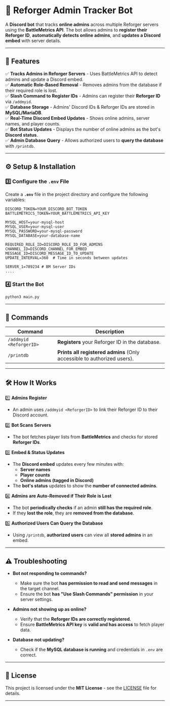 # 🚀 Reforger Admin Tracker Bot

A **Discord bot** that tracks **online admins** across multiple Reforger servers using the **BattleMetrics API**. The bot allows admins to **register their Reforger ID**, **automatically detects online admins**, and **updates a Discord embed** with server details.

---

## 🔧 Features
✅ **Tracks Admins in Reforger Servers** - Uses BattleMetrics API to detect admins and update a Discord embed.  
✅ **Automatic Role-Based Removal** - Removes admins from the database if their required role is lost.  
✅ **Slash Command to Register IDs** - Admins can register their **Reforger ID** via `/addmyid`.  
✅ **Database Storage** - Admins' Discord IDs & Reforger IDs are stored in **MySQL/MariaDB**.  
✅ **Real-Time Discord Embed Updates** - Shows online admins, server names, and player counts.  
✅ **Bot Status Updates** - Displays the number of online admins as the bot's **Discord status**.  
✅ **Admin Database Query** - Allows authorized users to **query the database** with `/printdb`.  

---

## ⚙️ Setup & Installation

### 3️⃣ Configure the `.env` File  
Create a **`.env`** file in the project directory and configure the following variables:

```
DISCORD_TOKEN=YOUR_DISCORD_BOT_TOKEN
BATTLEMETRICS_TOKEN=YOUR_BATTLEMETRICS_API_KEY

MYSQL_HOST=your-mysql-host
MYSQL_USER=your-mysql-user
MYSQL_PASSWORD=your-mysql-password
MYSQL_DATABASE=your-database-name

REQUIRED_ROLE_ID=DISCORD_ROLE_ID_FOR_ADMINS
CHANNEL_ID=DISCORD_CHANNEL_FOR_EMBED
MESSAGE_ID=DISCORD_MESSAGE_ID_TO_UPDATE
UPDATE_INTERVAL=360  # Time in seconds between updates

SERVER_1=789234 # BM Server IDs
....

```

### 4️⃣ Start the Bot
```sh
python3 main.py
```

---

## 📜 Commands

| Command        | Description |
|---------------|------------|
| `/addmyid <ReforgerID>` | **Registers** your Reforger ID in the database. |
| `/printdb` | **Prints all registered admins** (Only accessible to authorized users). |

---

## 🛠️ How It Works

1️⃣ **Admins Register**  
   - An admin uses `/addmyid <ReforgerID>` to link their Reforger ID to their Discord account.  

2️⃣ **Bot Scans Servers**  
   - The bot fetches player lists from **BattleMetrics** and checks for stored **Reforger IDs**.  

3️⃣ **Embed & Status Updates**  
   - The **Discord embed** updates every few minutes with:
     - **Server names**
     - **Player counts**
     - **Online admins (tagged in Discord)**
   - The **bot's status** updates to show the **number of connected admins**.

4️⃣ **Admins are Auto-Removed if Their Role is Lost**  
   - The bot **periodically checks** if an admin **still has the required role**.
   - If they **lost the role**, they are **removed from the database**.

5️⃣ **Authorized Users Can Query the Database**  
   - Using `/printdb`, **authorized users** can view all **stored admins** in an embed.

---

## ⚠️ Troubleshooting

- **Bot not responding to commands?**  
  - Make sure the bot **has permission to read and send messages** in the target channel.  
  - Ensure the bot **has "Use Slash Commands" permission** in your server settings.

- **Admins not showing up as online?**  
  - Verify that the **Reforger IDs are correctly registered**.  
  - Ensure **BattleMetrics API key** is **valid and has access** to fetch player data.

- **Database not updating?**  
  - Check if the **MySQL database is running** and credentials in `.env` are correct.  

---

## 📜 License

This project is licensed under the **MIT License** - see the [LICENSE](LICENSE) file for details.

---

